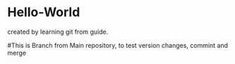 # Hello-World
created by learning git from guide.

#This is Branch from Main repository, to test version changes, commint and merge
